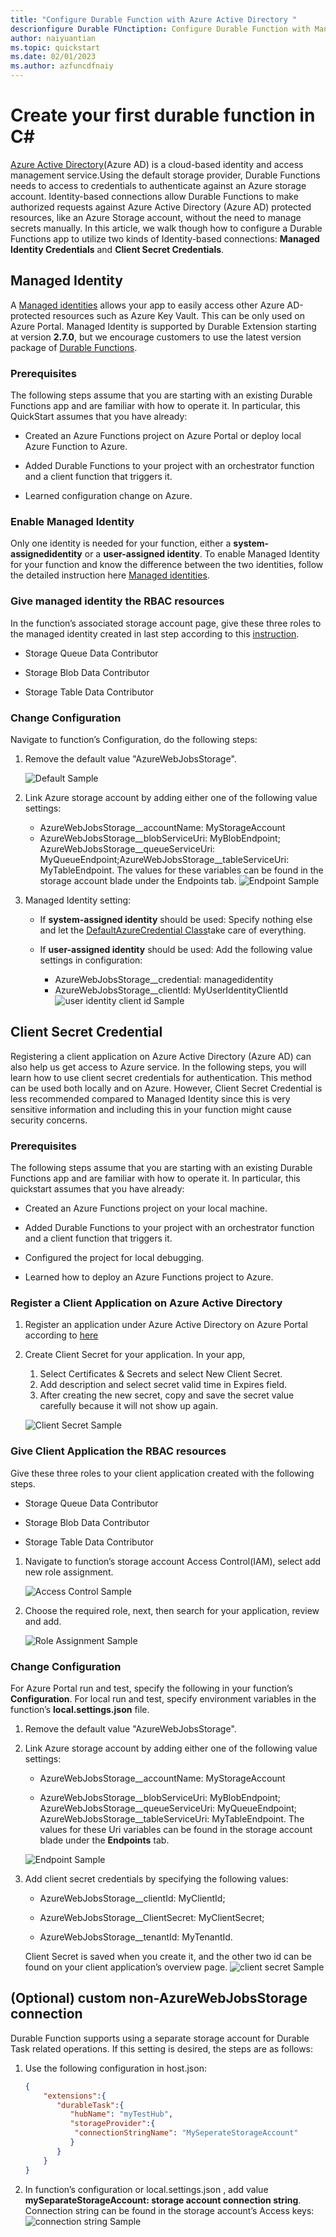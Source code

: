 ```yaml
---
title: "Configure Durable Function with Azure Active Directory "
descrionfigure Durable FUnctiption: Configure Durable Function with Mangaed Identity Credentials and Client Secret Credentials.
author: naiyuantian
ms.topic: quickstart
ms.date: 02/01/2023
ms.author: azfuncdfnaiy
---
```


# Create your first durable function in C#

[Azure Active Directory](../../active-directory/fundamentals/active-directory-whatis.md)(Azure AD) is a cloud-based identity and access management service.Using the default storage provider, Durable Functions needs to access to credentials to authenticate against an Azure storage account. Identity-based connections allow Durable Functions to make authorized requests against Azure Active Directory (Azure AD) protected resources, like an Azure Storage account, without the need to manage secrets manually. In this article, we walk though how to configure a Durable Functions app to utilize two kinds of Identity-based connections: **Managed Identity Credentials** and **Client Secret Credentials**.


## Managed Identity

A [Managed identities](../../app-service/overview-managed-identity.md) allows your app to easily access other Azure AD-protected resources such as Azure Key Vault. This can be only used on Azure Portal. Managed Identity is supported by Durable Extension starting at version **2.7.0**, but we encourage customers to use the latest version package of [Durable Functions](https://www.nuget.org/packages/Microsoft.Azure.WebJobs.Extensions.DurableTask/2.9.1).  

### Prerequisites

The following steps assume that you are starting with an existing Durable Functions app and are familiar with how to operate it. 
In particular, this QuickStart assumes that you have already: 

* Created an Azure Functions project on Azure Portal or deploy local Azure Function to Azure. 

* Added Durable Functions to your project with an orchestrator function and a client function that triggers it. 

* Learned configuration change on Azure. 

### Enable Managed Identity

Only one identity is needed for your function, either a **system-assignedidentity** or a **user-assigned identity**. To enable Managed Identity for your function and know the difference between the two identities, follow the detailed instruction here [Managed identities](../../app-service/overview-managed-identity.md).   

### Give managed identity the RBAC resources 

In the function’s associated storage account page, give these three roles to the managed identity created in last step according to this [instruction](../../active-directory/managed-identities-azure-resources/howto-assign-access-portal.md). 
* Storage Queue Data Contributor 

* Storage Blob Data Contributor 

* Storage Table Data Contributor 

### Change Configuration 

Navigate to function’s Configuration, do the following steps: 

1. Remove the default value "AzureWebJobsStorage". 

   ![Default Sample](media/durable-functions-configure-durable-function-with-AAD/durable-functions-MI-scenario-01.png)

2. Link Azure storage account by adding either one of the following value settings: 

   * AzureWebJobsStorage__accountName: MyStorageAccount 
   * AzureWebJobsStorage__blobServiceUri: MyBlobEndpoint; AzureWebJobsStorage__queueServiceUri: MyQueueEndpoint;AzureWebJobsStorage__tableServiceUri: MyTableEndpoint. 
   The values for these variables can be found in the storage account blade under the Endpoints tab. 
   ![Endpoint Sample](media/durable-functions-configure-durable-function-with-AAD/durable-functions-MI-scenario-02.png)

3. Managed Identity setting: 

   * If **system-assigned identity** should be used: 
   Specify nothing else and let the [DefaultAzureCredential Class](https://learn.microsoft.com/en-us/dotnet/api/azure.identity.defaultazurecredential?view=azure-dotnet)take care of everything. 

   * If **user-assigned identity** should be used: 
   Add the following value settings in configuration: 
     * AzureWebJobsStorage__credential: managedidentity 
     * AzureWebJobsStorage__clientId: MyUserIdentityClientId
    ![user identity client id Sample](media/durable-functions-configure-durable-function-with-AAD/durable-functions-MI-scenario-03.png)



## Client Secret Credential

Registering a client application on Azure Active Directory (Azure AD) can also help us get access to Azure service. In the following steps, you will learn how to use client secret credentials for authentication.  This method can be used both locally and on Azure. However, Client Secret Credential is less recommended compared to Managed Identity since this is very sensitive information and including this in your function might cause security concerns. 

### Prerequisites 

The following steps assume that you are starting with an existing Durable Functions app and are familiar with how to operate it. 
In particular, this quickstart assumes that you have already: 

* Created an Azure Functions project on your local machine. 

* Added Durable Functions to your project with an orchestrator function and a client function that triggers it. 

* Configured the project for local debugging. 

* Learned how to deploy an Azure Functions project to Azure. 

### Register a Client Application on Azure Active Directory 
1. Register an application under Azure Active Directory on Azure Portal according to [here](../../healthcare-apis/register-application.md)

2. Create Client Secret for your application. In your app,  
   1. Select Certificates & Secrets and select New Client Secret.  
   2. Add description and select secret valid time in Expires field.  
   3. After creating the new secret, copy and save the secret value carefully because it will not show up again.  
   
   ![Client Secret Sample](media/durable-functions-configure-durable-function-with-AAD/durable-functions-CS-scenario-01.png)

### Give Client Application the RBAC resources 

Give these three roles to your client application created with the following steps. 
* Storage Queue Data Contributor 

* Storage Blob Data Contributor 

* Storage Table Data Contributor 

1. Navigate to function’s storage account Access Control(IAM), select add new role assignment. 

   ![Access Control Sample](media/durable-functions-configure-durable-function-with-AAD/durable-functions-CS-scenario-02.png)

2. Choose the required role, next, then search for your application, review and add. 

   ![Role Assignment Sample](media/durable-functions-configure-durable-function-with-AAD/durable-functions-CS-scenario-03.png)

### Change Configuration 

For Azure Portal run and test, specify the following in your function’s **Configuration**. For local run and test, specify environment variables in the function’s **local.settings.json** file. 

1. Remove the default value "AzureWebJobsStorage". 

2. Link Azure storage account by adding either one of the following value settings:
   * AzureWebJobsStorage__accountName: MyStorageAccount 

   * AzureWebJobsStorage__blobServiceUri: MyBlobEndpoint; AzureWebJobsStorage__queueServiceUri: MyQueueEndpoint; AzureWebJobsStorage__tableServiceUri: MyTableEndpoint. 
   The values for these Uri variables can be found in the storage account blade under the **Endpoints** tab. 
   
   ![Endpoint Sample](media/durable-functions-configure-durable-function-with-AAD/durable-functions-MI-scenario-02.png)

3. Add client secret credentials by specifying the following values: 
   * AzureWebJobsStorage__clientId: MyClientId; 

   * AzureWebJobsStorage__ClientSecret: MyClientSecret;  

   * AzureWebJobsStorage__tenantId: MyTenantId. 

   Client Secret is saved when you create it, and the other two id can be found on your client application’s overview page. 
   ![client secret Sample](media/durable-functions-configure-durable-function-with-AAD/durable-functions-CS-scenario-04.png)


## (Optional) custom non-AzureWebJobsStorage connection  

Durable Function supports using a separate storage account for Durable Task related operations. If this setting is desired, the steps are as follows:  

1. Use the following configuration in host.json: 
    ```json
    {
        "extensions":{
           "durableTask":{
              "hubName": "myTestHub",
              "storageProvider":{
               "connectionStringName": "MySeperateStorageAccount"
              }
           }
        }
    }
    ```

2. In function’s configuration or local.settings.json , add value  **mySeparateStorageAccount: storage account connection string**. Connection string can be found in the storage account’s Access keys: 
   ![connection string Sample](media/durable-functions-configure-durable-function-with-AAD/durable-functions-option-scenario-01.png)
